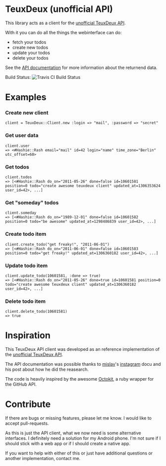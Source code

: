 TeuxDeux (unofficial API)
=========================
This library acts as a client for the [unofficial TeuxDeux API][apiwiki].

With it you can do all the things the webinterface can do:

* fetch your todos
* create new todos
* update your todos
* delete your todos

See the [API documentation][apiwiki] for more information about the returnend data.

Build Status: ![Travis CI Build Status](https://secure.travis-ci.org/badboy/teuxdeux.png)

Examples
========

### Create new client

    client = TeuxDeux::Client.new :login => "mail", :password => "secret"

### Get user data

    client.user
    => <#Hashie::Rash email="mail" id=42 login="name" time_zone="Berlin" utc_offset=60>

### Get todos

    client.todos
    => [<#Hashie::Rash do_on="2011-05-26" done=false id=10601581 position=0 todo="create awesome teuxdeux client" updated_at=1306353624 user_id=42>, ...]

### Get "someday" todos

    client.someday
    => [<#Hashie::Rash do_on="1989-12-01" done=false id=10601582 position=0 todo="be awesome" updated_at=1298486839 user_id=42>, ...]

### Create todo item

    client.create_todo("get freaky!", "2011-06-01")
    => [<#Hashie::Rash do_on="2011-06-01" done=false id=10601583 position=0 todo="get freaky!" updated_at=1306360182 user_id=42>, ...]

### Update todo item

    client.update_todo(10601581, :done => true)
    => [<#Hashie::Rash do_on="2011-05-26" done=true id=10601581 position=0 todo="create awesome teuxdeux client" updated_at=1306360182 user_id=42>, ...]

### Delete todo item

    client.delete_todo(10601581)
    => true

Inspiration
===========

This TeuxDeux API client was developed as an reference implementation of the [unofficial TeuxDeux API][apiwiki].

The API documentation was possible thanks to [mislav][]'s [instagram][] docu and his post about how he did the reasearch.

The code is heavily inspired by the awesome [Octokit][], a ruby wrapper for the GitHub API.

Contribute
==========

If there are bugs or missing features, please let me know. I would like to accept pull-requests.

As this is just the API client, what we now need is some alternative interfaces. I definitely need a solution for my Android phone. I'm not sure if I should stick with a web app or if I should create a native app.

If you want to help with either of this or just have additional questions or another implementation, contact me.

[apiwiki]: https://github.com/badboy/teuxdeux/wiki/API
[mislav]: https://github.com/mislav
[instagram]: https://github.com/mislav/instagram/
[octokit]: https://github.com/pengwynn/octokit
